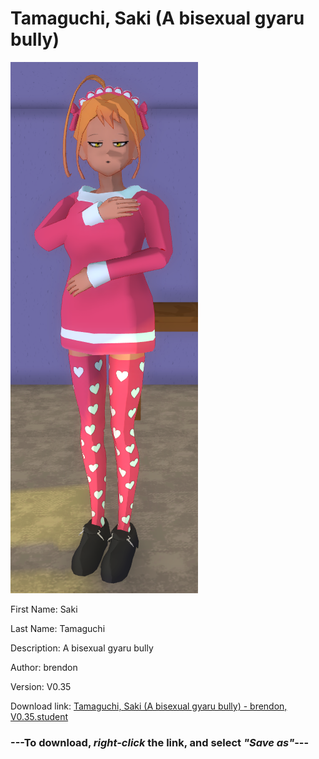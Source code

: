 # Tamaguchi, Saki (A bisexual gyaru bully)

<img src = "https://raw.githubusercontent.com/Arbiter1223/Daigaku-Gurashi-Custom-Students/master/Students/Files/Tamaguchi%2C%20Saki%20(A%20bisexual%20gyaru%20bully).png">

First Name: Saki

Last Name: Tamaguchi

Description: A bisexual gyaru bully

Author: brendon

Version: V0.35

Download link: <a href="https://raw.githubusercontent.com/Arbiter1223/Daigaku-Gurashi-Custom-Students/master/Students/Files/Tamaguchi%2C%20Saki%20(A%20bisexual%20gyaru%20bully)%20-%20brendon%2C%20V0.35.student">Tamaguchi, Saki (A bisexual gyaru bully) - brendon, V0.35.student</a>

### ---**To download, _right-click_ the link, and select _"Save as"_**---
